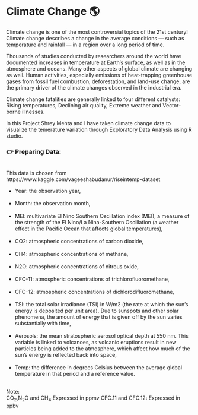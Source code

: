 # Climate Change 🌎
Climate change is one of the most controversial topics of the 21st century! Climate change describes a change in the average conditions — such as temperature and rainfall — in a region over a long period of time. 
<p> Thousands of studies conducted by researchers around the world have documented increases in temperature at Earth’s surface, as well as in the atmosphere and oceans. Many other aspects of global climate are changing as well. Human activities, especially emissions of heat-trapping greenhouse gases from fossil fuel combustion, deforestation, and land-use change, are the primary driver of the climate changes observed in the industrial era.
<p> Climate change fatalities are generally linked to four different catalysts: Rising temperatures, Declining air quality, Extreme weather and Vector-borne illnesses.
<p> In this Project Shrey Mehta and I have taken climate change data to visualize the temerature variation through Exploratory Data Analysis using R studio.

<h3> 👉 Preparing Data: </h3><br>
  This data is chosen from https://www.kaggle.com/vageeshabudanur/riseintemp-dataset
  <ul>
<li>Year: the observation year,</li><br>
<li>Month: the observation month,</li><br>
<li>MEI: multivariate El Nino Southern Oscillation index (MEI), a measure of the strength of the El Nino/La Nina-Southern Oscillation (a weather effect in the Pacific Ocean that affects global temperatures),</li><br>
<li>CO2: atmospheric concentrations of carbon dioxide,</li><br>
<li>CH4: atmospheric concentrations of methane,</li><br>
<li>N2O: atmospheric concentrations of nitrous oxide,</li><br>
<li>CFC-11: atmospheric concentrations of trichlorofluoromethane,</li><br>
<li>CFC-12: atmospheric concentrations of dichlorodifluoromethane,</li><br>
<li>TSI: the total solar irradiance (TSI) in W/m2 (the rate at which the sun’s energy is deposited per unit area). Due to sunspots and other solar phenomena, the amount of energy that is given off by the sun varies substantially with time,</li><br>
<li>Aerosols: the mean stratospheric aerosol optical depth at 550 nm. This variable is linked to volcanoes, as volcanic eruptions result in new particles being added to the atmosphere, which affect how much of the sun’s energy is reflected back into space,</li><br>
<li>Temp: the difference in degrees Celsius between the average global temperature in that period and a reference value.</li><br>
  </ul>

Note:<br>
CO<Sub>2</sub>,N<sub>2</sub>O and CH<sub>4</sub>:Expressed in ppmv
CFC.11 and CFC.12: Expressed in ppbv
